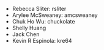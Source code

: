 * Rebecca Sliter: rsliter
* Arylee McSweaney: amcsweaney
* Chuk Ho Wu: chuckolate
* Shelly Huang
* Jack Chen
* Kevin R Espinola: kre64